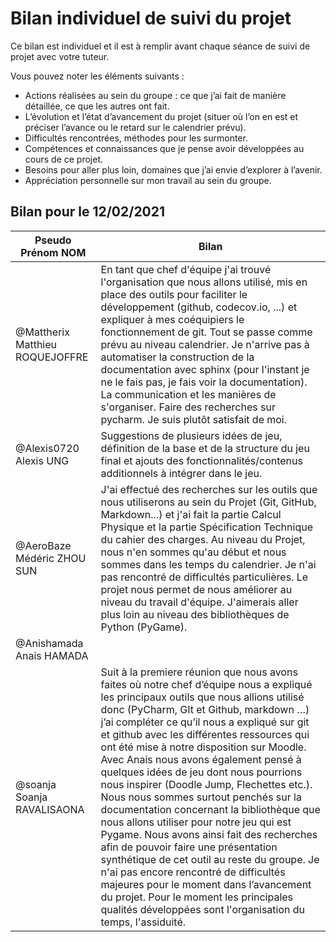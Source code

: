 # Bilan individuel de suivi du projet

Ce bilan est individuel et il est à remplir avant chaque séance de suivi de projet avec votre tuteur. 

Vous pouvez noter les éléments suivants : 
* Actions réalisées au sein du groupe : ce que j’ai fait de manière détaillée, ce que les autres ont fait.
* L’évolution et l’état d’avancement du projet (situer où l’on en est et préciser l’avance ou le retard sur le calendrier prévu).
* Difficultés rencontrées, méthodes pour les surmonter. 
* Compétences et connaissances que je pense avoir développées au cours de ce projet.
* Besoins pour aller plus loin, domaines que j’ai envie d’explorer à l’avenir.
* Appréciation personnelle sur mon travail au sein du groupe.

## Bilan pour le 12/02/2021


| Pseudo Prénom NOM               | Bilan |
|---------------------------------|-------|
| @Mattherix Matthieu ROQUEJOFFRE | En tant que chef d'équipe j'ai trouvé l'organisation que nous allons utilisé, mis en place des outils pour faciliter le développement (github, codecov.io, ...) et expliquer à mes coéquipiers le fonctionnement de git. Tout se passe comme prévu au niveau calendrier. Je n'arrive pas à automatiser la construction de la documentation avec sphinx (pour l'instant je ne le fais pas, je fais voir la documentation). La communication et les manières de s'organiser. Faire des recherches sur pycharm. Je suis plutôt satisfait de moi. |
| @Alexis0720 Alexis UNG          | Suggestions de plusieurs idées de jeu, définition de la base et de la structure du jeu final et ajouts des fonctionnalités/contenus additionnels à intégrer dans le jeu. |
| @AeroBaze Médéric ZHOU SUN      | J'ai effectué des recherches sur les outils que nous utiliserons au sein du Projet (Git, GitHub, Markdown...) et j'ai fait la partie Calcul Physique et la partie Spécification Technique du cahier des charges. Au niveau du Projet, nous n'en sommes qu'au début et nous sommes dans les temps du calendrier. Je n'ai pas rencontré de difficultés particulières. Le projet nous permet de nous améliorer au niveau du travail d'équipe. J'aimerais aller plus loin au niveau des bibliothèques de Python (PyGame). |
| @Anishamada Anais HAMADA        |       |
| @soanja Soanja RAVALISAONA      | Suit à la premiere réunion que nous avons faites où notre chef d’équipe nous a expliqué les principaux outils que nous allions utilisé donc (PyCharm, GIt et Github, markdown …) j’ai compléter ce qu’il nous a expliqué sur git et github avec les différentes ressources qui ont été mise à notre disposition sur Moodle. Avec Anais nous avons également pensé à quelques idées de jeu dont nous pourrions nous inspirer (Doodle Jump, Flechettes etc.). Nous nous sommes surtout penchés sur la documentation concernant la bibliothèque que nous allons utiliser pour notre jeu qui est Pygame. Nous avons ainsi fait des recherches afin de pouvoir faire une présentation synthétique de cet outil au reste du groupe. Je n'ai pas encore rencontré de difficultés majeures pour le moment dans l’avancement du projet. Pour le moment les principales qualités développées sont l'organisation du temps, l'assiduité.    |
